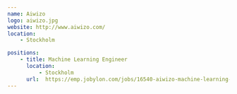 ```yaml
---
name: Aiwizo
logo: aiwizo.jpg
website: http://www.aiwizo.com/
location:
    - Stockholm

positions:
    - title: Machine Learning Engineer
      location:
          - Stockholm
      url:  https://emp.jobylon.com/jobs/16540-aiwizo-machine-learning-engineer/
---
```

